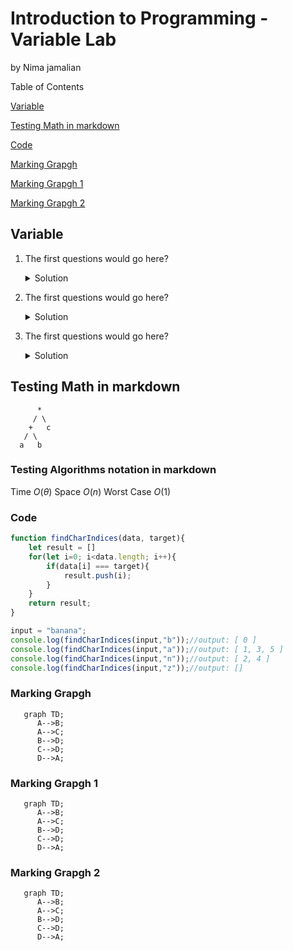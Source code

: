 # Introduction to Programming - Variable Lab
by Nima jamalian

Table of Contents

[Variable](#variable)

[Testing Math in markdown](#testing-math-in-markdown)

[Code](#code)

[Marking Grapgh](#marking-grapgh)

[Marking Grapgh 1](#marking-grapgh-1)

[Marking Grapgh 2](#marking-grapgh-2)

## Variable
1. The first questions would go here?
	<details>
	<summary>Solution</summary>
	
	This is the answer to that question.
	```javascript
	function findCharIndices(data, target){
	    let result = [];
	    for(let i=0; i<data.length; i++){
	        if(data[i] === target){
	            result.push(i);
	        }
	    }
	    return result;
	}
	
	input = "banana";
	console.log(findCharIndices(input,"b"));//output: [ 0 ]
	console.log(findCharIndices(input,"a"));//output: [ 1, 3, 5 ]
	console.log(findCharIndices(input,"n"));//output: [ 2, 4 ]
	console.log(findCharIndices(input,"z"));//output: []
	```

	</details>

1. The first questions would go here?
	<details>
	<summary>Solution</summary>
	
	This is the answer to that question.
	```javascript
	function findCharIndices(data, target){
	    let result = []
	    for(let i=0; i<data.length; i++){
	        if(data[i] === target){
	            result.push(i);
	        }
	    }
	    return result;
	}
	
	input = "banana";
	console.log(findCharIndices(input,"b"));//output: [ 0 ]
	console.log(findCharIndices(input,"a"));//output: [ 1, 3, 5 ]
	console.log(findCharIndices(input,"n"));//output: [ 2, 4 ]
	console.log(findCharIndices(input,"z"));//output: []
	```

	</details>
1. The first questions would go here?
	<details>
	<summary>Solution</summary>
	
	This is the answer to that question.
	```javascript
	function findCharIndices(data, target){
	    let result = []
	    for(let i=0; i<data.length; i++){
	        if(data[i] === target){
	            result.push(i);
	        }
	    }
	    return result;
	}
	
	input = "banana";
	console.log(findCharIndices(input,"b"));//output: [ 0 ]
	console.log(findCharIndices(input,"a"));//output: [ 1, 3, 5 ]
	console.log(findCharIndices(input,"n"));//output: [ 2, 4 ]
	console.log(findCharIndices(input,"z"));//output: []
	```

	</details>
## Testing Math in markdown
          *
         / \
        +   c
       / \
      a   b

### Testing Algorithms notation in markdown
Time $O(\theta)$
Space $O(n)$
Worst Case $O(1)$

### Code
```javascript
function findCharIndices(data, target){
    let result = []
    for(let i=0; i<data.length; i++){
        if(data[i] === target){
            result.push(i);
        }
    }
    return result;
}

input = "banana";
console.log(findCharIndices(input,"b"));//output: [ 0 ]
console.log(findCharIndices(input,"a"));//output: [ 1, 3, 5 ]
console.log(findCharIndices(input,"n"));//output: [ 2, 4 ]
console.log(findCharIndices(input,"z"));//output: []
```

### Marking Grapgh
```mermaid
   graph TD;
      A-->B;
      A-->C;
      B-->D;
      C-->D;
	  D-->A;
```

### Marking Grapgh 1
```mermaid
   graph TD;
      A-->B;
      A-->C;
      B-->D;
      C-->D;
	  D-->A;
```

### Marking Grapgh 2
```mermaid
   graph TD;
      A-->B;
      A-->C;
      B-->D;
      C-->D;
	  D-->A;
```
